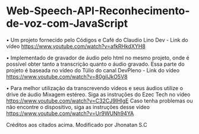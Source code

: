 # Web-Speech-API-Reconhecimento-de-voz-com-JavaScript
• Um projeto fornecido pelo Códigos e Café do Claudio Lino Dev - Link do vídeo  https://www.youtube.com/watch?v=afkRHkdXYH8

• Implementado de gravador de áudio pelo html no mesmo projeto, onde é possível obter tanto a transcrição quanto o áudio gravado.
Essa parte do projeto é baseada no vídeo do Túlio do canal DevPleno - Link do vídeo https://www.youtube.com/watch?v=80giIJkO5V8

• Para melhor utilização da transcrevendo vídeos e seus áudios utilize o drive de áudio Mixagem estéreo. Siga as instruções do 
Ezec Tech no vídeo https://www.youtube.com/watch?v=C32CJ9IHIgE
Caso tenha problemas ou não encontre o dispositivo, siga as instruções desse vídeo https://www.youtube.com/watch?v=Ur9WUNh94YA

Créditos aos citados acima.
Modificado por Jhonatan S.C
